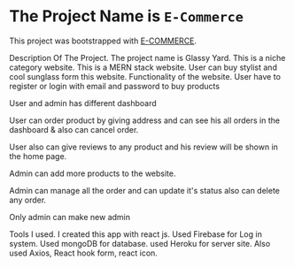 # The Project Name is `E-Commerce`

This project was bootstrapped with [E-COMMERCE](https://car-heaven.web.app/).

Description Of The Project.
The project name is Glassy Yard.
This is a niche category website.
This is a MERN stack website.
User can buy stylist and cool sunglass form this website.
Functionality of the website.
User have to register or login with email and password to buy products

User and admin has different dashboard

User can order product by giving address and can see his all orders in the dashboard & also can cancel order.

User also can give reviews to any product and his review will be shown in the home page.

Admin can add more products to the website.

Admin can manage all the order and can update it's status also can delete any order.

Only admin can make new admin

Tools I used.
I created this app with react js.
Used Firebase for Log in system.
Used mongoDB for database.
used Heroku for server site.
Also used Axios, React hook form, react icon.
